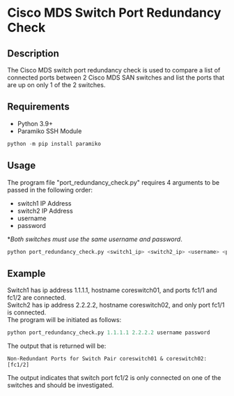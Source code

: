 # Cisco MDS Switch Port Redundancy Check

## Description
The Cisco MDS switch port redundancy check is used to compare a list of connected ports between 2 Cisco MDS SAN switches and list the ports that are up on only 1 of the 2 switches.

## Requirements
- Python 3.9+  
- Paramiko SSH Module  
```python
python -m pip install paramiko
```

## Usage
The program file "port_redundancy_check.py" requires 4 arguments to be passed in the following order:  
- switch1 IP Address
- switch2 IP Address
- username
- password

**Both switches must use the same username and password*.

```python
python port_redundancy_check.py <switch1_ip> <switch2_ip> <username> <password>
```

## Example
Switch1 has ip address 1.1.1.1, hostname coreswitch01, and  ports fc1/1 and fc1/2 are connected.  
Switch2 has ip address 2.2.2.2, hostname coreswitch02, and only port fc1/1 is connected.  
The program will be initiated as follows:
```python
python port_redundancy_check.py 1.1.1.1 2.2.2.2 username password
```
The output that is returned will be:  
```
Non-Redundant Ports for Switch Pair coreswitch01 & coreswitch02: [fc1/2]
```
The output indicates that switch port fc1/2 is only connected on one of the switches and should be investigated.